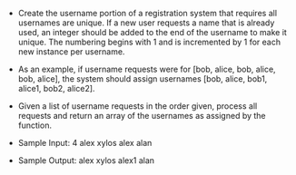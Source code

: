 - Create the username portion of a registration system that requires all usernames are unique.  If a new user requests a name that is already used, an integer should be added to the end of the username to make it unique.  The numbering begins with 1 and is incremented by 1 for each new instance per username. 

- As an example, if username requests were for [bob, alice, bob, alice, bob, alice], the system should assign usernames [bob, alice, bob1, alice1, bob2, alice2].

- Given a list of username requests in the order given, process all requests and return an array of the usernames as assigned by the function.

- Sample Input:
    4
    alex
    xylos
    alex
    alan
- Sample Output: 
    alex
    xylos
    alex1
    alan
